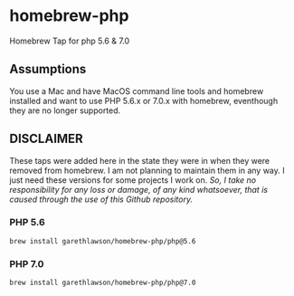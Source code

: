 # homebrew-php
Homebrew Tap for php 5.6 & 7.0

## Assumptions
You use a Mac and have MacOS command line tools and homebrew installed and want to use PHP 5.6.x or 7.0.x with homebrew, eventhough they are no longer supported.

## DISCLAIMER
These taps were added here in the state they were in when they were removed from homebrew. I am not planning to maintain them in any way. I just need these versions for some projects I work on. _So, I take no responsibility for any loss or damage, of any kind whatsoever, that is caused through the use of this Github repository._

### PHP 5.6
`brew install garethlawson/homebrew-php/php@5.6`

### PHP 7.0
`brew install garethlawson/homebrew-php/php@7.0`
